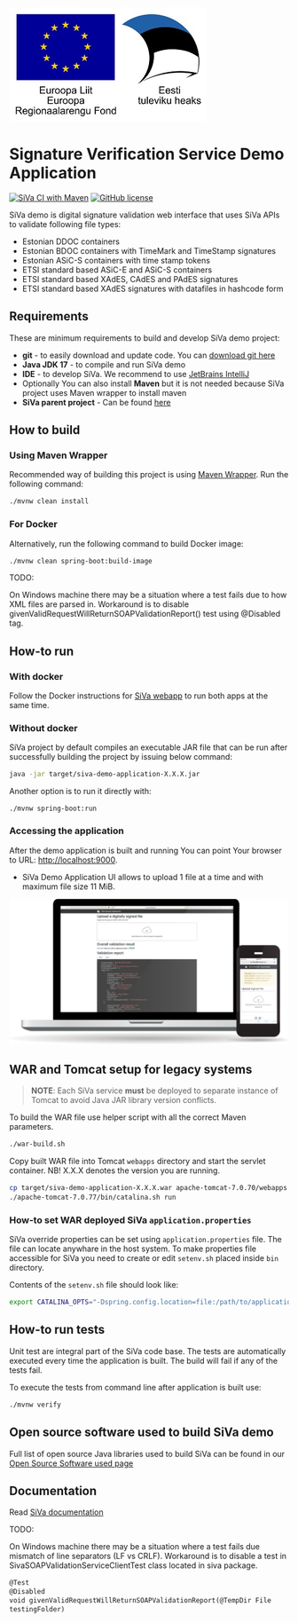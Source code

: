 ![EU Regional Development Fund](docs/img/EL_Regionaalarengu_Fond_horisontaalne-vaike.jpg)

# Signature Verification Service Demo Application

[![SiVa CI with Maven](https://github.com/open-eid/siva/actions/workflows/siva-verify.yml/badge.svg?branch=master)](https://github.com/open-eid/siva/actions/workflows/siva-verify.yml)
[![GitHub license](https://img.shields.io/badge/license-EUPLv1.1-blue.svg)](https://raw.githubusercontent.com/open-eid/SiVa/develop/LICENSE.md)

SiVa demo is digital signature validation web interface that uses SiVa APIs to validate following file types:

* Estonian DDOC containers
* Estonian BDOC containers with TimeMark and TimeStamp signatures
* Estonian ASiC-S containers with time stamp tokens
* ETSI standard based ASiC-E and ASiC-S containers
* ETSI standard based XAdES, CAdES and PAdES signatures
* ETSI standard based XAdES signatures with datafiles in hashcode form

## Requirements

These are minimum requirements to build and develop SiVa demo project:

* **git** - to easily download and update code. You can [download git here](https://git-scm.com/)
* **Java JDK 17** - to compile and run SiVa demo
* **IDE** - to develop SiVa. We recommend to use [JetBrains IntelliJ](https://www.jetbrains.com/idea/)
* Optionally You can also install **Maven** but it is not needed because SiVa project uses Maven wrapper to install maven
* **SiVa parent project** - Can be found [here](https://github.com/open-eid/SiVa)

## How to build

### Using Maven Wrapper

Recommended way of building this project is using [Maven Wrapper](https://github.com/takari/maven-wrapper).
Run the following command:

```bash
./mvnw clean install
```

### For Docker

Alternatively, run the following command to build Docker image:

```bash
./mvnw clean spring-boot:build-image
```

TODO:

On Windows machine there may be a situation where a test fails due to how XML files are parsed in. Workaround is to disable givenValidRequestWillReturnSOAPValidationReport() test using @Disabled tag.

## How-to run

### With docker

Follow the Docker instructions for [SiVa webapp](https://github.com/open-eid/SiVa) to run both apps at the same time.

### Without docker

SiVa project by default compiles an executable JAR file that can be run after successfully building the project by issuing below command:

```bash
java -jar target/siva-demo-application-X.X.X.jar
```

Another option is to run it directly with:

```
./mvnw spring-boot:run
```

### Accessing the application

After the demo application is built and running You can point Your browser to URL: <http://localhost:9000>.

- SiVa Demo Application UI allows to upload 1 file at a time and with maximum file size 11 MiB.

![Sample of validation result](docs/img/siva-responsive.png)

## WAR and Tomcat setup for legacy systems

> **NOTE**: Each SiVa service **must** be deployed to separate instance of Tomcat to avoid Java JAR library version
> conflicts.

To build the WAR file use helper script with all the correct Maven parameters.

```bash
./war-build.sh
```

Copy built WAR file into Tomcat `webapps` directory and start the servlet container. NB! X.X.X denotes the version you are running.

```bash
cp target/siva-demo-application-X.X.X.war apache-tomcat-7.0.70/webapps
./apache-tomcat-7.0.77/bin/catalina.sh run
```

### How-to set WAR deployed SiVa `application.properties`

SiVa override properties can be set using `application.properties` file. The file can locate anywhare in the host system.
To make properties file accessible for SiVa you need to create or edit `setenv.sh` placed inside `bin` directory.

Contents of the `setenv.sh` file should look like:

```bash
export CATALINA_OPTS="-Dspring.config.location=file:/path/to/application.properties"
```

## How-to run tests

Unit test are integral part of the SiVa code base. The tests are automatically executed every
time the application is built. The build will fail if any of the tests fail.

To execute the tests from command line after application is built use:

```bash
./mvnw verify
```

## Open source software used to build SiVa demo

Full list of open source Java libraries used to build SiVa can be found in our
[Open Source Software used page](OSS_USED.md)

## Documentation

Read [SiVa documentation](http://open-eid.github.io/SiVa/)

TODO:

On Windows machine there may be a situation where a test fails due mismatch of line separators (LF vs CRLF). Workaround is to disable a test in SivaSOAPValidationServiceClientTest class located in siva package.
```
@Test
@Disabled
void givenValidRequestWillReturnSOAPValidationReport(@TempDir File testingFolder)
```
